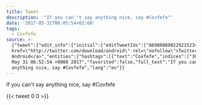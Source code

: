 ```yaml
---
title: Tweet
description: '"If you can''t say anything nice, say #Covfefe"'
date: '2017-05-31T06:05:54+01:00'
tags:
  - Covfefe
source: >-
  {"tweet":{"edit_info":{"initial":{"editTweetIds":["869808890229215234"],"editableUntil":"2017-05-31T07:52:54.355Z","editsRemaining":"5","isEditEligible":true}},"retweeted":false,"source":"<a
  href=\"http://twitter.com/download/android\" rel=\"nofollow\">Twitter for
  Android</a>","entities":{"hashtags":[{"text":"Covfefe","indices":["36","44"]}],"symbols":[],"user_mentions":[],"urls":[]},"display_text_range":["0","44"],"favorite_count":"0","id_str":"869808890229215234","truncated":false,"retweet_count":"0","id":"869808890229215234","created_at":"Wed
  May 31 06:52:54 +0000 2017","favorited":false,"full_text":"If you can't say
  anything nice, say #Covfefe","lang":"en"}}
---
```

If you can't say anything nice, say #Covfefe
    
{{< tweet 0 0 >}}
    
